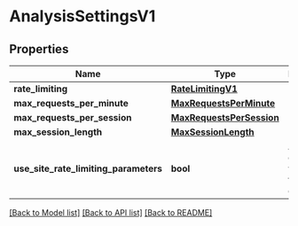 # AnalysisSettingsV1

## Properties
Name | Type | Description | Notes
------------ | ------------- | ------------- | -------------
**rate_limiting** | [**RateLimitingV1**](RateLimitingV1.md) |  | 
**max_requests_per_minute** | [**MaxRequestsPerMinute**](MaxRequestsPerMinute.md) |  | [optional] 
**max_requests_per_session** | [**MaxRequestsPerSession**](MaxRequestsPerSession.md) |  | [optional] 
**max_session_length** | [**MaxSessionLength**](MaxSessionLength.md) |  | [optional] 
**use_site_rate_limiting_parameters** | **bool** | Apply default values from the website group | [optional] [default to True]

[[Back to Model list]](../README.md#documentation-for-models) [[Back to API list]](../README.md#documentation-for-api-endpoints) [[Back to README]](../README.md)

